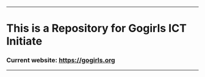 ***********************
# This is a Repository for Gogirls ICT Initiate
### Current website: https://gogirls.org
**********